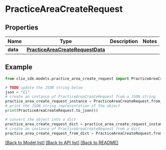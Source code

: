 # PracticeAreaCreateRequest


## Properties

Name | Type | Description | Notes
------------ | ------------- | ------------- | -------------
**data** | [**PracticeAreaCreateRequestData**](PracticeAreaCreateRequestData.md) |  | 

## Example

```python
from clio_sdk.models.practice_area_create_request import PracticeAreaCreateRequest

# TODO update the JSON string below
json = "{}"
# create an instance of PracticeAreaCreateRequest from a JSON string
practice_area_create_request_instance = PracticeAreaCreateRequest.from_json(json)
# print the JSON string representation of the object
print(PracticeAreaCreateRequest.to_json())

# convert the object into a dict
practice_area_create_request_dict = practice_area_create_request_instance.to_dict()
# create an instance of PracticeAreaCreateRequest from a dict
practice_area_create_request_from_dict = PracticeAreaCreateRequest.from_dict(practice_area_create_request_dict)
```
[[Back to Model list]](../README.md#documentation-for-models) [[Back to API list]](../README.md#documentation-for-api-endpoints) [[Back to README]](../README.md)



